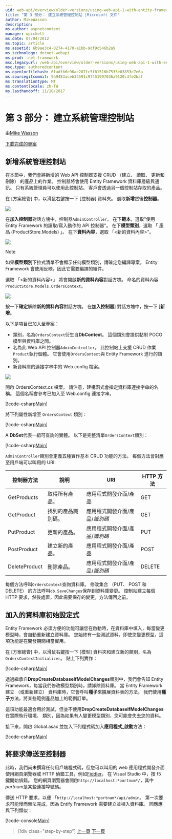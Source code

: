 ```yaml
---
uid: web-api/overview/older-versions/using-web-api-1-with-entity-framework-5/using-web-api-with-entity-framework-part-3
title: "第 3 部分： 建立系統管理控制站 |Microsoft 文件"
author: MikeWasson
description: 
ms.author: aspnetcontent
manager: wpickett
ms.date: 07/04/2012
ms.topic: article
ms.assetid: 6b9ae3c4-0274-4170-a1bb-9df9c546b2a9
ms.technology: dotnet-webapi
ms.prod: .net-framework
msc.legacyurl: /web-api/overview/older-versions/using-web-api-1-with-entity-framework-5/using-web-api-with-entity-framework-part-3
msc.type: authoredcontent
ms.openlocfilehash: 6fadfb6e96ae287fc5f81516b7535e03853c7e6a
ms.sourcegitcommit: 9a9483aceb34591c97451997036a9120c3fe2baf
ms.translationtype: MT
ms.contentlocale: zh-TW
ms.lasthandoff: 11/10/2017
---
```

<a name="part-3-creating-an-admin-controller"></a>第 3 部分： 建立系統管理控制站
====================
由[Mike Wasson](https://github.com/MikeWasson)

[下載完成的專案](http://code.msdn.microsoft.com/ASP-NET-Web-API-with-afa30545)

## <a name="add-an-admin-controller"></a>新增系統管理控制站

在本節中，我們會將新增的 Web API 控制器支援 CRUD （建立、 讀取、 更新和刪除） 的產品上的作業。 控制器將會使用 Entity Framework 資料庫層級與通訊。 只有系統管理員可以使用此控制站。 客戶會透過另一個控制站存取的產品。

在 [方案總管] 中，以滑鼠右鍵按一下 [控制器] 資料夾。 選取**新增**然後**控制器**。

![](using-web-api-with-entity-framework-part-3/_static/image1.png)

在**加入控制器**對話方塊中，控制器`AdminController`。 在下**範本**，選取&quot;使用 Entity Framework 的讀取/寫入動作的 API 控制器&quot;。 在下**模型類別**，選取 「 產品 (ProductStore.Models) 」。 在下**資料內容**，選取 「&lt;新的資料內容&gt;"。

![](using-web-api-with-entity-framework-part-3/_static/image2.png)

> [!NOTE]
> 如果**模型類別**下拉式清單不會顯示任何模型類別，請確定您編譯專案。 Entity Framework 會使用反映，因此它需要編譯的組件。


選取 「&lt;新的資料內容&gt;」 將會開啟**新的資料內容**對話方塊。 命名的資料內容`ProductStore.Models.OrdersContext`。

![](using-web-api-with-entity-framework-part-3/_static/image3.png)

按一下**確定**解除**新的資料內容**對話方塊。 在**加入控制器**] 對話方塊中，按一下 [**新增**。

以下是項目已加入至專案：

- 類別，名為`OrdersContext`衍生自**DbContext**。 這個類別會提供黏附 POCO 模型與資料庫之間。
- 名為此 Web API 控制器`AdminController`。 此控制站上支援 CRUD 作業`Product`執行個體。 它會使用`OrdersContext`與 Entity Framework 進行的類別。
- 新資料庫的連接字串中的 Web.config 檔案。

![](using-web-api-with-entity-framework-part-3/_static/image4.png)

開啟 OrdersContext.cs 檔案。 請注意，建構函式會指定資料庫連接字串的名稱。 這個名稱會參考已加入至 Web.config 連接字串。

[!code-csharp[Main](using-web-api-with-entity-framework-part-3/samples/sample1.cs)]

將下列屬性新增至 `OrdersContext` 類別：

[!code-csharp[Main](using-web-api-with-entity-framework-part-3/samples/sample2.cs)]

A **DbSet**代表一組可查詢的實體。 以下是完整清單`OrdersContext`類別：

[!code-csharp[Main](using-web-api-with-entity-framework-part-3/samples/sample3.cs)]

`AdminController`類別會定義五種實作基本 CRUD 功能的方法。 每個方法會對應至用戶端可以叫用的 URI:

| 控制器方法 | 說明 | URI | HTTP 方法 |
| --- | --- | --- | --- |
| GetProducts | 取得所有產品。 | 應用程式開發介面/產品 | GET |
| GetProduct | 找到的產品識別碼。 | 應用程式開發介面/產品/*識別碼* | GET |
| PutProduct | 更新的產品。 | 應用程式開發介面/產品/*識別碼* | PUT |
| PostProduct | 建立新的產品。 | 應用程式開發介面/產品 | POST |
| DeleteProduct | 刪除產品。 | 應用程式開發介面/產品/*識別碼* | DELETE |

每個方法呼叫`OrdersContext`查詢資料庫。 修改集合 （PUT、 POST 和 DELETE） 的方法呼叫`db.SaveChanges`保存到資料庫變更。 控制站建立每個 HTTP 要求，然後處置，因此需要保存的變更，方法傳回之前。

## <a name="add-a-database-initializer"></a>加入的資料庫初始設定式

Entity Framework 必須方便的功能可讓您在啟動時，在資料庫中填入，每當變更模型時，會自動重新建立資料庫。 您始終有一些測試資料，即使您變更模型，這項功能是在開發期間相當實用。

在 [方案總管] 中，以滑鼠右鍵按一下 [模型] 資料夾和建立新的類別，名為`OrdersContextInitializer`。 貼上下列實作：

[!code-csharp[Main](using-web-api-with-entity-framework-part-3/samples/sample4.cs)]

透過繼承自**DropCreateDatabaseIfModelChanges**類別中，我們會告知 Entity Framework，每當我們修改模型類別時，請卸除資料庫。 當 Entity Framework 建立 （或重新建立） 資料庫時，它會呼叫**種子**來擴展資料表的方法。 我們使用**種子**方法，將某些範例產品加上的範例訂單。

這項功能最適合用於測試，但並不使用**DropCreateDatabaseIfModelChanges**在實際執行環境、 類別，因為如果有人變更模型類別，您可能會失去您的資料。

接下來，開啟 Global.asax 並加入下列程式碼加入**應用程式\_啟動**方法：

[!code-csharp[Main](using-web-api-with-entity-framework-part-3/samples/sample5.cs)]

## <a name="send-a-request-to-the-controller"></a>將要求傳送至控制器

此時，我們尚未撰寫任何用戶端程式碼，但您可以叫用的 web 應用程式開發介面使用網頁瀏覽器或 HTTP 偵錯工具，例如[Fiddler](http://www.fiddler2.com/fiddler2/)。 在 Visual Studio 中，按 f5 鍵開始偵錯。 您的網頁瀏覽器會開啟`http://localhost:*portnum*/`，其中*portnum*是某些連接埠號碼。

傳送 HTTP 要求，以便 「`http://localhost:*portnum*/api/admin`。 第一次要求可能慢而無法完成，因為 Entify Framework 需要建立並植入資料庫。 回應應與下列類似：

[!code-console[Main](using-web-api-with-entity-framework-part-3/samples/sample6.cmd)]

>[!div class="step-by-step"]
[上一頁](using-web-api-with-entity-framework-part-2.md)
[下一頁](using-web-api-with-entity-framework-part-4.md)
